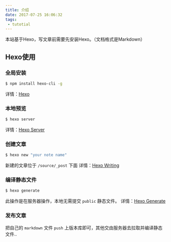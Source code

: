 ```yaml
---
title: 介绍
date: 2017-07-25 16:06:32
tags:
 - tutotial
---
```

本站基于Hexo，写文章前需要先安装Hexo。（文档格式是Markdown）
<!--more-->

## Hexo使用

### 全局安装

``` bash
$ npm install hexo-cli -g
```
详情：[Hexo](https://hexo.io/)


### 本地预览

``` bash
$ hexo server
```
详情：[Hexo Server](https://hexo.io/docs/server.html)


### 创建文章

``` bash
$ hexo new "your note name"
```
新建的文章位于 `/source/_post` 下面
详情：[Hexo Writing](https://hexo.io/docs/writing.html)


### 编译静态文件

``` bash
$ hexo generate
```
此操作是在服务器操作，本地无需提交 `public` 静态文件。
详情：[Hexo Generate](https://hexo.io/docs/generating.html)


### 发布文章

把自己的 `markdown` 文件 `push` 上版本库即可，其他交由服务器去拉取并编译静态文件..

